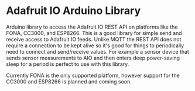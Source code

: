 # Adafruit IO Arduino Library

Arduino library to access the Adafruit IO REST API on platforms like the FONA,
CC3000, and ESP8266.  This is a good library for simple send and receive access
to Adafruit IO feeds.  Unlike MQTT the REST API does not require a connection to
be kept alive so it's good for things to periodically need to connect and 
send/receive values.  For example a sensor device that sends sensor measurements
to AIO and then enters deep power-saving sleep for a period is perfect to use
with this library.

Currently FONA is the only supported platform, however support for the CC3000
and ESP8266 is planned and coming soon.
